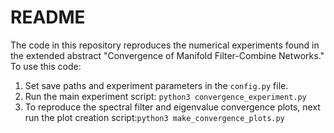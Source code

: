 # README

The code in this repository reproduces the numerical experiments found in the extended abstract "Convergence of Manifold Filter-Combine Networks." To use this code:

1. Set save paths and experiment parameters in the `config.py` file.
2. Run the main experiment script: `python3 convergence_experiment.py`
4. To reproduce the spectral filter and eigenvalue convergence plots, next run the plot creation script:`python3 make_convergence_plots.py`